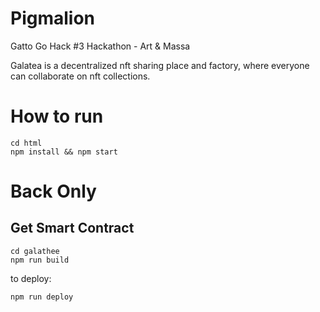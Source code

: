 # Pigmalion
Gatto Go Hack #3  Hackathon - Art &amp; Massa

Galatea is a decentralized nft sharing place and factory, where everyone can collaborate on nft collections.

# How to run

```
cd html
npm install && npm start
```

# Back Only

## Get Smart Contract

```
cd galathee
npm run build

```

to deploy:
```
npm run deploy

```
